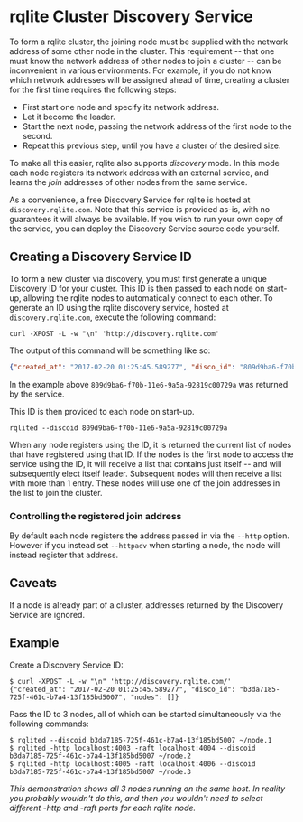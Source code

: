 # rqlite Cluster Discovery Service
To form a rqlite cluster, the joining node must be supplied with the network address of some other node in the cluster. This requirement -- that one must know the network address of other nodes to join a cluster -- can be inconvenient in various environments. For example, if you do not know which network addresses will be assigned ahead of time, creating a cluster for the first time requires the following steps:

 * First start one node and specify its network address.
 * Let it become the leader.
 * Start the next node, passing the network address of the first node to the second.
 * Repeat this previous step, until you have a cluster of the desired size.

To make all this easier, rqlite also supports _discovery_ mode. In this mode each node registers its network address with an external service, and learns the _join_ addresses of other nodes from the same service.

As a convenience, a free Discovery Service for rqlite is hosted at `discovery.rqlite.com`. Note that this service is provided as-is, with no guarantees it will always be available. If you wish to run your own copy of the service, you can deploy the Discovery Service source code yourself.

## Creating a Discovery Service ID
To form a new cluster via discovery, you must first generate a unique Discovery ID for your cluster. This ID is then passed to each node on start-up, allowing the rqlite nodes to automatically connect to each other. To generate an ID using the rqlite discovery service, hosted at `discovery.rqlite.com`, execute the following command:
```
curl -XPOST -L -w "\n" 'http://discovery.rqlite.com'
```
The output of this command will be something like so:
```json
{"created_at": "2017-02-20 01:25:45.589277", "disco_id": "809d9ba6-f70b-11e6-9a5a-92819c00729a", "nodes": []}
```
In the example above `809d9ba6-f70b-11e6-9a5a-92819c00729a` was returned by the service.

This ID is then provided to each node on start-up.
```
rqlited --discoid 809d9ba6-f70b-11e6-9a5a-92819c00729a
```
When any node registers using the ID, it is returned the current list of nodes that have registered using that ID. If the nodes is the first node to access the service using the ID, it will receive a list that contains just itself -- and will subsequently elect itself leader. Subsequent nodes will then receive a list with more than 1 entry. These nodes will use one of the join addresses in the list to join the cluster.

### Controlling the registered join address
By default each node registers the address passed in via the `--http` option. However if you instead set `--httpadv` when starting a node, the node will instead register that address.

## Caveats
If a node is already part of a cluster, addresses returned by the Discovery Service are ignored.

## Example
Create a Discovery Service ID:
```
$ curl -XPOST -L -w "\n" 'http://discovery.rqlite.com/'
{"created_at": "2017-02-20 01:25:45.589277", "disco_id": "b3da7185-725f-461c-b7a4-13f185bd5007", "nodes": []}
```
Pass the ID to 3 nodes, all of which can be started simultaneously via the following commands:
```
$ rqlited --discoid b3da7185-725f-461c-b7a4-13f185bd5007 ~/node.1
$ rqlited -http localhost:4003 -raft localhost:4004 --discoid b3da7185-725f-461c-b7a4-13f185bd5007 ~/node.2
$ rqlited -http localhost:4005 -raft localhost:4006 --discoid b3da7185-725f-461c-b7a4-13f185bd5007 ~/node.3
```
_This demonstration shows all 3 nodes running on the same host. In reality you probably wouldn't do this, and then you wouldn't need to select different -http and -raft ports for each rqlite node._
